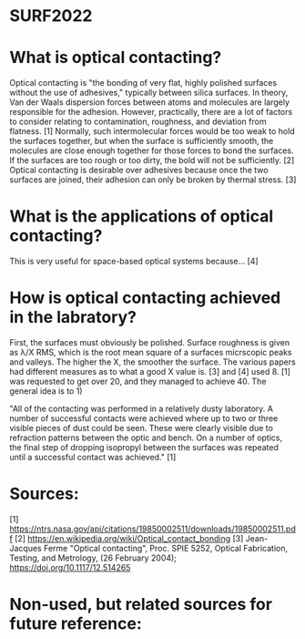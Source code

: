 # SURF2022

# What is optical contacting?
Optical contacting is "the bonding of very flat, highly polished surfaces without the use of adhesives," typically between silica surfaces. In theory, Van der Waals dispersion forces between atoms and molecules are largely responsible for the adhesion. However, practically, there are a lot of factors to consider relating to contamination, roughness, and deviation from flatness. [1] Normally, such intermolecular forces would be too weak to hold the surfaces together, but when the surface is sufficiently smooth, the molecules are close enough together for those forces to bond the surfaces. If the surfaces are too rough or too dirty, the bold will not be sufficiently. [2] Optical contacting is desirable over adhesives because once the two surfaces are joined, their adhesion can only be broken by thermal stress. [3]

# What is the applications of optical contacting?
This is very useful for space-based optical systems because... [4]  

# How is optical contacting achieved in the labratory?
First, the surfaces must obviously be polished. Surface roughness is given as λ/X RMS, which is the root mean square of a surfaces micrscopic peaks and valleys. The higher the X, the smoother the surface. The various papers had different measures as to what a good X value is. [3] and [4] used 8. [1] was requested to get over 20, and they managed to achieve 40.
The general idea is to
1) 

"All of the contacting was performed in a relatively dusty laboratory. A number of successful contacts were achieved where up to two or three visible pieces of dust could be seen. These were clearly visible due to refraction patterns between the optic and bench. On a number of optics, the final step of dropping isopropyl between the surfaces was repeated until a successful contact was achieved." [1]

# Sources:
[1] https://ntrs.nasa.gov/api/citations/19850002511/downloads/19850002511.pdf
[2] https://en.wikipedia.org/wiki/Optical_contact_bonding
[3] Jean-Jacques Ferme "Optical contacting", Proc. SPIE 5252, Optical Fabrication, Testing, and Metrology, (26 February 2004); https://doi.org/10.1117/12.514265

# Non-used, but related sources for future reference:

